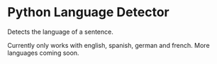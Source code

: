# Python Language Detector
Detects the language of a sentence.

Currently only works with english, spanish, german and french. More languages coming soon.
